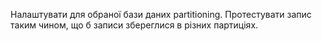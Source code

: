Налаштувати для обраної бази даних partitioning.
Протестувати запис таким чином, що б записи збереглися в різних партиціях.